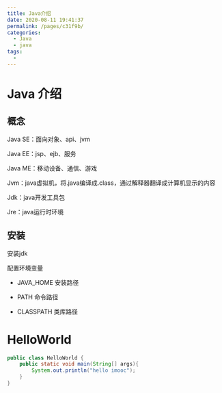 ```yaml
---
title: Java介绍
date: 2020-08-11 19:41:37
permalink: /pages/c31f9b/
categories: 
  - Java
  - java
tags: 
  - 
---
```



# Java 介绍

## 概念

Java SE：面向对象、api、jvm

Java EE：jsp、ejb、服务

Java ME：移动设备、通信、游戏



Jvm：java虚拟机，将.java编译成.class，通过解释器翻译成计算机显示的内容

Jdk：java开发工具包

Jre：java运行时环境



## 安装

安装jdk

配置环境变量

- JAVA_HOME 安装路径

- PATH 命令路径 

- CLASSPATH 类库路径



# HelloWorld

```java
public class HelloWorld {
    public static void main(String[] args){
		System.out.println("hello imooc");
	}
}
```

